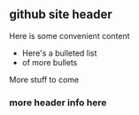 ## github site header
Here is some convenient content

- Here's a bulleted list
- of more bullets

More stuff to come

### more header info here
